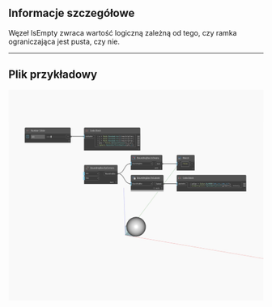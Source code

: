 ## Informacje szczegółowe
Węzeł IsEmpty zwraca wartość logiczną zależną od tego, czy ramka ograniczająca jest pusta, czy nie.
___
## Plik przykładowy

![IsEmpty](./Autodesk.DesignScript.Geometry.BoundingBox.IsEmpty_img.jpg)

